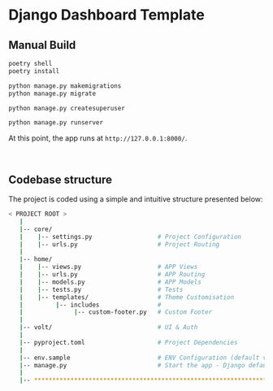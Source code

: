 # Django Dashboard Template

## Manual Build

```bash
poetry shell
poetry install

python manage.py makemigrations
python manage.py migrate

python manage.py createsuperuser

python manage.py runserver
```

At this point, the app runs at `http://127.0.0.1:8000/`.

<br />

## Codebase structure

The project is coded using a simple and intuitive structure presented below:

```bash
< PROJECT ROOT >
   |
   |-- core/
   |    |-- settings.py                  # Project Configuration
   |    |-- urls.py                      # Project Routing
   |
   |-- home/
   |    |-- views.py                     # APP Views
   |    |-- urls.py                      # APP Routing
   |    |-- models.py                    # APP Models
   |    |-- tests.py                     # Tests
   |    |-- templates/                   # Theme Customisation
   |         |-- includes                #
   |              |-- custom-footer.py   # Custom Footer
   |
   |-- volt/                             # UI & Auth
   |
   |-- pyproject.toml                    # Project Dependencies
   |
   |-- env.sample                        # ENV Configuration (default values)
   |-- manage.py                         # Start the app - Django default start script
   |
   |-- ************************************************************************
```
